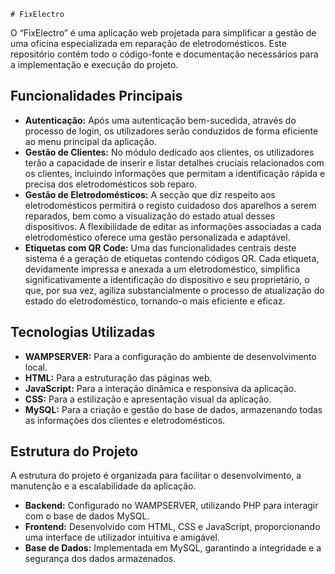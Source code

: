     # FixElectro

O “FixElectro” é uma aplicação web projetada para simplificar a gestão de uma oficina especializada em reparação de eletrodomésticos. Este repositório contém todo o código-fonte e documentação necessários para a implementação e execução do projeto.

## Funcionalidades Principais

- **Autenticação:** Após uma autenticação bem-sucedida, através do processo de login, os utilizadores serão conduzidos de forma eficiente ao menu principal da aplicação.
- **Gestão de Clientes:** No módulo dedicado aos clientes, os utilizadores terão a capacidade de inserir e listar detalhes cruciais relacionados com os clientes, incluindo informações que permitam a identificação rápida e precisa dos eletrodomésticos sob reparo.
- **Gestão de Eletrodomésticos:** A secção que diz respeito aos eletrodomésticos permitirá o registo cuidadoso dos aparelhos a serem reparados, bem como a visualização do estado atual desses dispositivos. A flexibilidade de editar as informações associadas a cada eletrodoméstico oferece uma gestão personalizada e adaptável.
- **Etiquetas com QR Code:** Uma das funcionalidades centrais deste sistema é a geração de etiquetas contendo códigos QR. Cada etiqueta, devidamente impressa e anexada a um eletrodoméstico, simplifica significativamente a identificação do dispositivo e seu proprietário, o que, por sua vez, agiliza substancialmente o processo de atualização do estado do eletrodoméstico, tornando-o mais eficiente e eficaz.

## Tecnologias Utilizadas

- **WAMPSERVER:** Para a configuração do ambiente de desenvolvimento local.
- **HTML:** Para a estruturação das páginas web.
- **JavaScript:** Para a interação dinâmica e responsiva da aplicação.
- **CSS:** Para a estilização e apresentação visual da aplicação.
- **MySQL:** Para a criação e gestão do base de dados, armazenando todas as informações dos clientes e eletrodomésticos.

## Estrutura do Projeto

A estrutura do projeto é organizada para facilitar o desenvolvimento, a manutenção e a escalabilidade da aplicação. 

- **Backend:** Configurado no WAMPSERVER, utilizando PHP para interagir com o base de dados MySQL.
- **Frontend:** Desenvolvido com HTML, CSS e JavaScript, proporcionando uma interface de utilizador intuitiva e amigável.
- **Base de Dados:** Implementada em MySQL, garantindo a integridade e a segurança dos dados armazenados.
